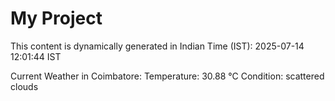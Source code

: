# My Project

This content is dynamically generated in Indian Time (IST): 2025-07-14 12:01:44 IST


Current Weather in Coimbatore:
Temperature: 30.88 °C
Condition: scattered clouds
